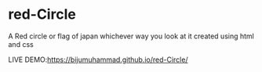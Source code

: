 # red-Circle

A Red circle or flag of japan whichever way you look at it created using html and css

LIVE DEMO:https://bijumuhammad.github.io/red-Circle/
